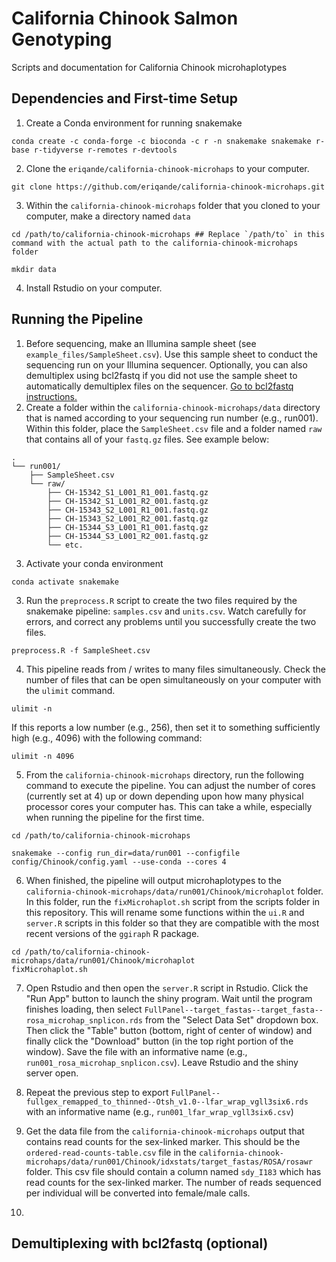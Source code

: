 # California Chinook Salmon Genotyping
Scripts and documentation for California Chinook microhaplotypes

## Dependencies and First-time Setup
1. Create a Conda environment for running snakemake
```
conda create -c conda-forge -c bioconda -c r -n snakemake snakemake r-base r-tidyverse r-remotes r-devtools
```

2. Clone the `eriqande/california-chinook-microhaps` to your computer. 
```
git clone https://github.com/eriqande/california-chinook-microhaps.git
```

3. Within the `california-chinook-microhaps` folder that you cloned to your computer, make a directory named `data`
```
cd /path/to/california-chinook-microhaps ## Replace `/path/to` in this command with the actual path to the california-chinook-microhaps folder

mkdir data
```

4. Install Rstudio on your computer.


## Running the Pipeline

1. Before sequencing, make an Illumina sample sheet (see `example_files/SampleSheet.csv`). Use this sample sheet to conduct the sequencing run on your Illumina sequencer. Optionally, you can also demultiplex using bcl2fastq if you did not use the sample sheet to automatically demultiplex files on the sequencer. [Go to bcl2fastq instructions.](#bcl2fastq)
2. Create a folder within the `california-chinook-microhaps/data` directory that is named according to your sequencing run number (e.g., run001). Within this folder, place the `SampleSheet.csv` file and a folder named `raw` that contains all of your `fastq.gz` files. See example below:

```
.
└── run001/
    ├── SampleSheet.csv
    └── raw/
        ├── CH-15342_S1_L001_R1_001.fastq.gz
        ├── CH-15342_S1_L001_R2_001.fastq.gz
        ├── CH-15343_S2_L001_R1_001.fastq.gz
        ├── CH-15343_S2_L001_R2_001.fastq.gz
        ├── CH-15344_S3_L001_R1_001.fastq.gz
        ├── CH-15344_S3_L001_R2_001.fastq.gz
        └── etc.
```

3. Activate your conda environment
```
conda activate snakemake
```

3. Run the `preprocess.R` script to create the two files required by the snakemake pipeline: `samples.csv` and `units.csv`. Watch carefully for errors, and correct any problems until you successfully create the two files.
```
preprocess.R -f SampleSheet.csv
```

4. This pipeline reads from / writes to many files simultaneously. Check the number of files that can be open simultaneously on your computer with the `ulimit` command.
```
ulimit -n
```
If this reports a low number (e.g., 256), then set it to something sufficiently high (e.g., 4096) with the following command:
```
ulimit -n 4096
```

5. From the `california-chinook-microhaps` directory, run the following command to execute the pipeline. You can adjust the number of cores (currently set at 4) up or down depending upon how many physical processor cores your computer has. This can take a while, especially when running the pipeline for the first time. 
```
cd /path/to/california-chinook-microhaps

snakemake --config run_dir=data/run001 --configfile config/Chinook/config.yaml --use-conda --cores 4
```

6. When finished, the pipeline will output microhaplotypes to the `california-chinook-microhaps/data/run001/Chinook/microhaplot` folder. In this folder, run the `fixMicrohaplot.sh` script from the scripts folder in this repository. This will rename some functions within the `ui.R` and `server.R` scripts in this folder so that they are compatible with the most recent versions of the `ggiraph` R package.
```
cd /path/to/california-chinook-microhaps/data/run001/Chinook/microhaplot
fixMicrohaplot.sh
```

7. Open Rstudio and then open the `server.R` script in Rstudio. Click the "Run App" button to launch the shiny program. Wait until the program finishes loading, then select `FullPanel--target_fastas--target_fasta--rosa_microhap_snplicon.rds` from the "Select Data Set" dropdown box. Then click the "Table" button (bottom, right of center of window) and finally click the "Download" button (in the top right portion of the window). Save the file with an informative name (e.g., `run001_rosa_microhap_snplicon.csv`). Leave Rstudio and the shiny server open.

8. Repeat the previous step to export `FullPanel--fullgex_remapped_to_thinned--Otsh_v1.0--lfar_wrap_vgll3six6.rds` with an informative name (e.g., `run001_lfar_wrap_vgll3six6.csv`)

9. Get the data file from the `california-chinook-microhaps` output that contains read counts for the sex-linked marker. This should be the `ordered-read-counts-table.csv` file in the `california-chinook-microhaps/data/run001/Chinook/idxstats/target_fastas/ROSA/rosawr` folder. This csv file should contain a column named `sdy_I183` which has read counts for the sex-linked marker. The number of reads sequenced per individual will be converted into female/male calls.

10. 

## Demultiplexing with bcl2fastq (optional) <a name="bcl2fastq"></a>

